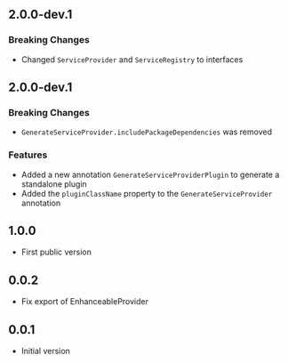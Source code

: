 ## 2.0.0-dev.1

### Breaking Changes
- Changed `ServiceProvider` and `ServiceRegistry` to interfaces

## 2.0.0-dev.1

### Breaking Changes

- `GenerateServiceProvider.includePackageDependencies` was removed

### Features

- Added a new annotation `GenerateServiceProviderPlugin` to generate a standalone plugin
- Added the `pluginClassName` property to the `GenerateServiceProvider` annotation

## 1.0.0

- First public version

## 0.0.2

- Fix export of EnhanceableProvider
 
## 0.0.1

- Initial version
